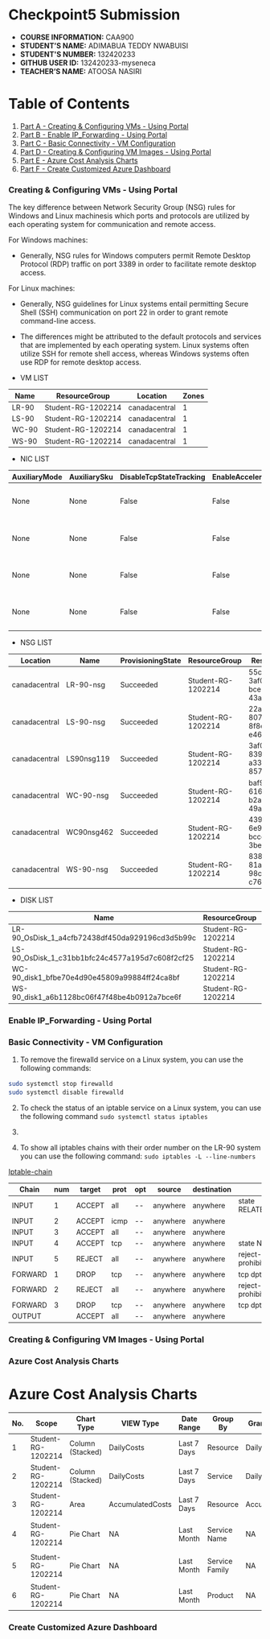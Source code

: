 # Checkpoint5 Submission

- **COURSE INFORMATION:** CAA900
- **STUDENT’S NAME:** ADIMABUA TEDDY NWABUISI
- **STUDENT'S NUMBER:** 132420233
- **GITHUB USER ID:** 132420233-myseneca
- **TEACHER’S NAME:** ATOOSA NASIRI
  
# Table of Contents

1. [Part A - Creating & Configuring VMs - Using Portal](#creating--configuring-vms---using-portal)
2. [Part B - Enable IP_Forwarding - Using Portal](#enable-ip_forwarding---using-portal)
3. [Part C - Basic Connectivity - VM Configuration](#basic-connectivity---vm-configuration)
4. [Part D - Creating & Configuring VM Images - Using Portal](#creating--configuring-vm-images---using-portal)
5. [Part E - Azure Cost Analysis Charts](#azure-cost-analysis-charts)
6. [Part F - Create Customized Azure Dashboard](#create-customized-azure-dashboard)



### Creating & Configuring VMs - Using Portal

The key difference between Network Security Group (NSG) rules for Windows and Linux machinesis which ports and protocols are utilized by each operating system for communication and remote access.

For Windows machines:
- Generally, NSG rules for Windows computers permit Remote Desktop Protocol (RDP) traffic on port 3389 in order to facilitate remote desktop access.


For Linux machines:
- Generally, NSG guidelines for Linux systems entail permitting Secure Shell (SSH) communication on port 22 in order to grant remote command-line access.


- The differences might be attributed to the default protocols and services that are implemented by each operating system. Linux systems often utilize SSH for remote shell access, whereas Windows systems often use RDP for remote desktop access.


- VM LIST 

| Name  | ResourceGroup      | Location      | Zones |
|-------|--------------------|---------------|-------|
| LR-90 | Student-RG-1202214 | canadacentral | 1     |
| LS-90 | Student-RG-1202214 | canadacentral | 1     |
| WC-90 | Student-RG-1202214 | canadacentral | 1     |
| WS-90 | Student-RG-1202214 | canadacentral | 1     |

- NIC LIST

| AuxiliaryMode | AuxiliarySku | DisableTcpStateTracking | EnableAcceleratedNetworking | EnableIPForwarding | Location       | MacAddress       | Name         | NicType  | Primary | ProvisioningState | ResourceGroup      | ResourceGuid                          | VnetEncryptionSupported |
|---------------|--------------|--------------------------|------------------------------|--------------------|---------------|-----------------|--------------|----------|---------|-------------------|--------------------|---------------------------------------|-------------------------|
| None          | None         | False                    | False                        | False              | canadacentral | 60-45-BD-5C-64-9B | lr-90518_z1 | Standard | True    | Succeeded         | Student-RG-1202214 | ef2e5506-48f3-46d6-bdc2-7e434eebcd4a | False                   |
| None          | None         | False                    | False                        | False              | canadacentral | 00-22-48-B0-A3-45 | ls-90193_z1 | Standard | True    | Succeeded         | Student-RG-1202214 | fc47e8aa-ec96-40fc-8fe9-a7a31fd2f7ca | False                   |
| None          | None         | False                    | False                        | False              | canadacentral | 60-45-BD-5F-B9-5E | wc-90536_z1 | Standard | True    | Succeeded         | Student-RG-1202214 | 5415cb80-3450-4d3e-9be4-369c9d17fa42 | False                   |
| None          | None         | False                    | False                        | False              | canadacentral | 00-0D-3A-0C-8E-9A | ws-90559_z1 | Standard | True    | Succeeded         | Student-RG-1202214 | 49e1a256-908d-44dd-a1e0-ceae354602d8 | False                   |


- NSG LIST

| Location       | Name         | ProvisioningState | ResourceGroup      | ResourceGuid                          |
|----------------|--------------|-------------------|--------------------|---------------------------------------|
| canadacentral | LR-90-nsg    | Succeeded         | Student-RG-1202214 | 55cc3e12-3af0-493a-bce0-43a946db29d2 |
| canadacentral | LS-90-nsg    | Succeeded         | Student-RG-1202214 | 22a63957-8078-4ae9-8f8e-e46c0f947e6b |
| canadacentral | LS90nsg119   | Succeeded         | Student-RG-1202214 | 3af0408d-839f-4f7a-a335-85788af78955 |
| canadacentral | WC-90-nsg    | Succeeded         | Student-RG-1202214 | baf94063-616e-48b3-b2a8-49a9572e796f |
| canadacentral | WC90nsg462   | Succeeded         | Student-RG-1202214 | 439a1c8a-6e9a-4b22-bccc-3be9254d770b |
| canadacentral | WS-90-nsg    | Succeeded         | Student-RG-1202214 | 83802e0c-81a0-4605-98ca-c765c4d68adc |

- DISK LIST

| Name                                             | ResourceGroup      | Location       | Zones | Sku          | OsType  | SizeGb | ProvisioningState |
|--------------------------------------------------|-------------------|----------------|-------|--------------|---------|--------|-------------------|
| LR-90_OsDisk_1_a4cfb72438df450da929196cd3d5b99c | Student-RG-1202214 | canadacentral | 1     | Standard_LRS | Linux   | 64     | Succeeded         |
| LS-90_OsDisk_1_c31bb1bfc24c4577a195d7c608f2cf25 | Student-RG-1202214 | canadacentral | 1     | Standard_LRS | Linux   | 64     | Succeeded         |
| WC-90_disk1_bfbe70e4d90e45809a99884ff24ca8bf    | Student-RG-1202214 | canadacentral | 1     | Standard_LRS | Windows | 127    | Succeeded         |
| WS-90_disk1_a6b1128bc06f47f48be4b0912a7bce6f    | Student-RG-1202214 | canadacentral | 1     | Standard_LRS | Windows | 127    | Succeeded         |



### Enable IP_Forwarding - Using Portal



### Basic Connectivity - VM Configuration

1) To remove the firewalld service on a Linux system, you can use the following commands:

```bash
sudo systemctl stop firewalld
sudo systemctl disable firewalld
 ```

 2) To check the status of an iptable service on a Linux system, you can use the following command `sudo systemctl status iptables`

 3)  


 4) To show all iptables chains with their order number on the LR-90 system you can use the following command:  `sudo iptables -L --line-numbers`

 [Iptable-chain](https://github.com/132420233-myseneca/CAA-Azure-Project/blob/main/checkpoint5/vm_list.tbl)

 | Chain  | num | target | prot | opt | source    | destination | notes                      |
|--------|-----|--------|------|-----|-----------|-------------|----------------------------|
| INPUT  | 1   | ACCEPT | all  | --  | anywhere  | anywhere    | state RELATED,ESTABLISHED |
| INPUT  | 2   | ACCEPT | icmp | --  | anywhere  | anywhere    |                            |
| INPUT  | 3   | ACCEPT | all  | --  | anywhere  | anywhere    |                            |
| INPUT  | 4   | ACCEPT | tcp  | --  | anywhere  | anywhere    | state NEW tcp dpt:ssh     |
| INPUT  | 5   | REJECT | all  | --  | anywhere  | anywhere    | reject-with icmp-host-prohibited |
| FORWARD| 1   | DROP   | tcp  | --  | anywhere  | anywhere    | tcp dpt:ssh                |
| FORWARD| 2   | REJECT | all  | --  | anywhere  | anywhere    | reject-with icmp-host-prohibited |
| FORWARD| 3   | DROP   | tcp  | --  | anywhere  | anywhere    | tcp dpt:ssh                |
| OUTPUT |     | ACCEPT | all  | --  | anywhere  | anywhere    |                            |






###  Creating & Configuring VM Images - Using Portal


### Azure Cost Analysis Charts

# Azure Cost Analysis Charts



| No. | Scope | Chart Type | VIEW Type |  Date Range | Group By | Granularity| Example |
|-|-|-|-|-|-|-|-|
|1|Student-RG-1202214 | Column (Stacked) | DailyCosts | Last 7 Days | Resource | Daily | <img src=".CAA-Azure-Project\checkpoint5\images\daily-cost-barchart.jpg" alt="Daily Cost Barchart" style="float: left; margin-right: 10px;" /> |
|2|Student-RG-1202214 | Column (Stacked) | DailyCosts | Last 7 Days | Service | Daily | <img src="./images/daily-cost-service-barchart.jpg" alt="Daily Cost Service-Barchart.jpg" style="float: left; margin-right: 10px;" /> |
|3|Student-RG-1202214 | Area| AccumulatedCosts | Last 7 Days | Resource | Accumulated | <img src="./images/accumulated-resource-barchart.jpg" alt="Accumulated Resource Barchart" style="float: left; margin-right: 10px;" /> |
|4|Student-RG-1202214 | Pie Chart | NA | Last Month | Service Name | NA | <img src="./images/service-name-piechart.jpg" alt="Service Name Piechart" style="float: left; margin-right: 10px;" /> |
|5|Student-RG-1202214 | Pie Chart | NA | Last Month | Service Family | NA | <img src="./images/service-family-piechart.jpg" alt="Service Family Piechart" style="float: left; margin-right: 10px;" /> |
|6|Student-RG-1202214 | Pie Chart | NA | Last Month | Product | NA | <img src="./images/product-piechart.jpg" alt="Product Piechart" style="float: left; margin-right: 10px;" /> |

### Create Customized Azure Dashboard





